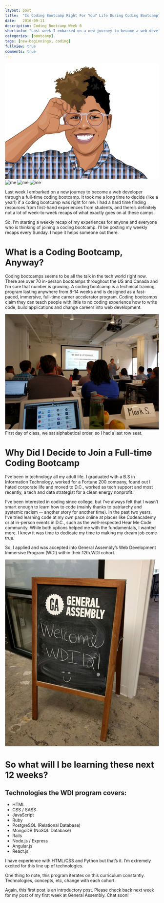 ```yaml
---
layout: post
title:  "Is Coding Bootcamp Right For You? Life During Coding Bootcamp"
date:   2016-09-11
description: Coding Bootcamp Week 0
shortinfo: "Last week I embarked on a new journey to become a web developer through a full-time coding bootcamp. It took me a long time to decide (like a year!) if a coding bootcamp was right for me..."
categories: [bootcamp]
tags: [new-beginnings, coding]
fullview: true
comments: true
---
```


![me](/img/latoyawatson.jpg)
![me](/media/test.png)
![me](/Users/latoyawatson/wdi/Portfolio/bootcamp/img/atm.png)
<img scr="/img/latoyawatson.jpg" alt="me"/>

Last week I embarked on a new journey to become a web developer through a full-time coding bootcamp. It took me a long time to decide (like a year!) if a coding bootcamp was right for me. I had a hard time finding resources from first-hand experiences from students, and there’s definitely not a lot of week-to-week recaps of what exactly goes on at these camps.

So, I’m starting a weekly recap of my experiences for anyone and everyone who is thinking of joining a coding bootcamp. I’ll be posting my weekly recaps every Sunday. I hope it helps someone out there.

# What is a Coding Bootcamp, Anyway?

Coding bootcamps seems to be all the talk in the tech world right now. There are over 70 in-person bootcamps throughout the US and Canada and I’m sure that number is growing. A coding bootcamp is a technical training program lasting anywhere from 8-14 weeks and is designed as a fast-paced, immersive, full-time career accelerator program. Coding bootcamps claim they can teach people with little to no coding experience how to write code, build applications and change careers into web development.

![first day of class](/img/IMG_20160906_155133.jpg)
First day of class, we sat alphabetical  order, so I had a last row seat.

# Why Did I Decide to Join a Full-time Coding Bootcamp

I’ve been in technology all my adult life. I graduated with a B.S in Information Technology, worked for a Fortune 200 company, found out I hated corporate life and moved to D.C., worked as tech support and most recently, a tech and data strategist for a clean energy nonprofit.

I’ve been interested in coding since college, but I’ve always felt that I wasn’t  smart enough to learn how to code (mainly thanks to patriarchy and systemic racism -- another story for another time). In the past two years, I’ve tried learning code at my own pace online at places like Codeacademy or at in-person events in D.C., such as the well-respected Hear Me Code community. While both options helped me with the fundamentals, I wanted more. I knew it was time to dedicate my time to making my dream job come true.

So, I applied and was accepted into General Assembly’s Web Development Immersive Program (WDI) within their 12th WDI cohort.

![welcome to wdi12](/img/IMG_20160906_131357.jpg)

# So what will I be learning these next 12 weeks?

## Technologies the WDI program covers:
- HTML
- CSS / SASS
- JavaScript
- Ruby
- PostgreSQL (Relational Database)
- MongoDB (NoSQL Database)
- Rails
- Node.js / Express
- Angular.js
- React.js


I have experience with HTML/CSS and Python but that’s it. I’m extremely excited for this line up of technologies.

One thing to note, this program iterates on this curriculum constantly. Technologies, concepts, etc, change with each cohort.

Again, this first post is an introductory post. Please check back next week for my post of my first week at General Assembly. Chat soon!

